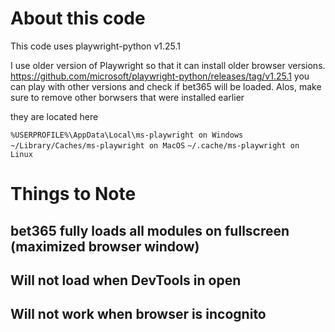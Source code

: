# About this code

This code uses playwright-python v1.25.1

I use older version of Playwright so that it can install older browser versions.
https://github.com/microsoft/playwright-python/releases/tag/v1.25.1
you can play with other versions and check if bet365 will be loaded.
Alos, make sure to remove other borwsers that were installed earlier

they are located here

`%USERPROFILE%\AppData\Local\ms-playwright on Windows`
`~/Library/Caches/ms-playwright on MacOS`
`~/.cache/ms-playwright on Linux`

# Things to Note
## bet365 fully loads all modules  on fullscreen (maximized browser window)
## Will not load when DevTools in open
## Will not work when browser is incognito